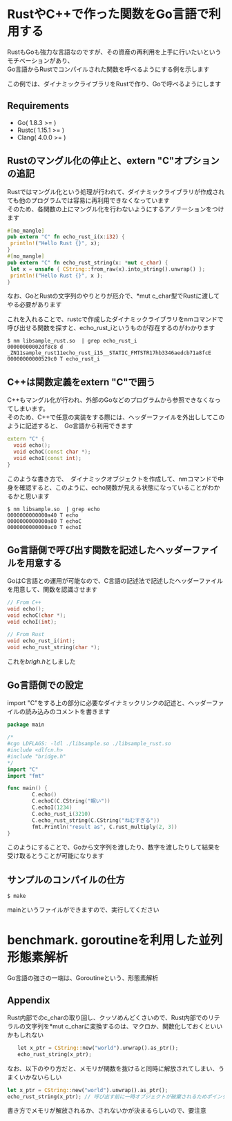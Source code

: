 # RustやC++で作った関数をGo言語で利用する

RustもGoも強力な言語なのですが、その資産の再利用を上手に行いたいというモチベーションがあり、  
Go言語からRustでコンパイルされた関数を呼べるようにする例を示します  

この例では、ダイナミックライブラリをRustで作り、Goで呼べるようにします  

## Requirements
- Go( 1.8.3 >= )
- Rustc( 1.15.1 >= ) 
- Clang( 4.0.0 >= )

## Rustのマングル化の停止と、extern "C"オプションの追記
Rustではマングル化という処理が行われて、ダイナミックライブラリが作成されても他のプログラムでは容易に再利用できなくなっています  
そのため、各関数の上にマングル化を行わないようにするアノテーションをつけます
　
 ```rust
 #[no_mangle]
pub extern "C" fn echo_rust_i(x:i32) {
  println!("Hello Rust {}", x);
}
#[no_mangle]                                                                                                                                                                                         
pub extern "C" fn echo_rust_string(x: *mut c_char) {                                                                                                                                                 
  let x = unsafe { CString::from_raw(x).into_string().unwrap() };                                                                                                                                    
  println!("Hello Rust {}", x );                                                                                                                                                                     
}   
 ```
なお、GoとRustの文字列のやりとりが厄介で、\*mut c_char型でRustに渡してやる必要があります  

これを入れることで、rustcで作成したダイナミックライブラリをnmコマンドで呼び出せる関数を探すと、echo_rust_iというものが存在するのがわかります  
```console
$ nm libsample_rust.so  | grep echo_rust_i
00000000002df8c8 d _ZN11sample_rust11echo_rust_i15__STATIC_FMTSTR17hb3346aedcb71a8fcE
00000000000529c0 T echo_rust_i
```

## C++は関数定義をextern "C"で囲う
C++もマングル化が行われ、外部のGoなどのプログラムから参照できなくなってしまいます。  
そのため、C++で任意の実装をする際には、ヘッダーファイルを外出ししてこのように記述すると、　Go言語から利用できます  
```cpp
extern "C" {
  void echo();
  void echoC(const char *);
  void echoI(const int);
}
```

このような書き方で、　ダイナミックオブジェクトを作成して、nmコマンドで中身を確認すると、このように、echo関数が見える状態になっていることがわかるかと思います  
```console
$ nm libsample.so  | grep echo
0000000000000a40 T echo
0000000000000a80 T echoC
0000000000000ac0 T echoI
```

## Go言語側で呼び出す関数を記述したヘッダーファイルを用意する
GoはC言語との運用が可能なので、C言語の記述法で記述したヘッダーファイルを用意して、関数を認識させます
```c
// From C++
void echo();
void echoC(char *);
void echoI(int);

// From Rust
void echo_rust_i(int);
void echo_rust_string(char *);
```
これを*brigh.h*としました

## Go言語側での設定
import "C"をする上の部分に必要なダイナミックリンクの記述と、ヘッダーファイルの読み込みのコメントを書きます  
```go
package main

/*
#cgo LDFLAGS: -ldl ./libsample.so ./libsample_rust.so
#include <dlfcn.h>
#include "bridge.h"
*/
import "C"
import "fmt"

func main() {
        C.echo()
        C.echoC(C.CString("眠い"))
        C.echoI(1234)
        C.echo_rust_i(3210)
        C.echo_rust_string(C.CString("ねむすぎる"))
        fmt.Println("result as", C.rust_multiply(2, 3))
}
```
このようにすることで、Goから文字列を渡したり、数字を渡したりして結果を受け取るとうことが可能になります　　

## サンプルのコンパイルの仕方

```cosnole
$ make
```
mainというファイルができますので、実行してください　　　

# benchmark. goroutineを利用した並列形態素解析
Go言語の強さの一端は、Goroutineという、形態素解析

## Appendix
Rust内部でのc_charの取り回し、クッソめんどくさいので、Rust内部でのリテラルの文字列を\*mut c_charに変換するのは、マクロか、関数化しておくといいかもしれない  
```rust
　　let x_ptr = CString::new("world").unwrap().as_ptr();
　　echo_rust_string(x_ptr);
```
なお、以下のやり方だと、メモリが関数を抜けると同時に解放されてしまい、うまくいかないらしい
```rust
let x_ptr = CString::new("world").unwrap().as_ptr();
echo_rust_string(x_ptr); // 呼び出す前に一時オブジェクトが破棄されるためポインタの指す値は無効
```
書き方でメモリが解放されるか、されないかが決まるらしいので、要注意

